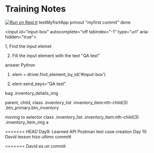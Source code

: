 # Training Notes
[![Run on Repl.it](https://repl.it/badge/github/Isaacf04/test)](https://repl.it/github/Isaacf04/test)
testMyfisrtApp
prinout "myfirst commit"
done


<input id="input-box" autocomplete="off tabindex="-1" type="url" aria-hidden="true">

1, Find the input elemet

2. Fill the input element with the text "QA test"

answer  Python

1. elem = driver.find_element_by_id('#input-box')

2. elem.send_keys="QA test"

bag
.inventory_details_img  


parent, child, class
.inventory_list .inventory_item:nth-child(3) .btn_primary.btn_inventory


moving to selector class
.inventory_list .inventory_item:nth-child(3) .inventory_item_img a


<<<<<<< HEAD
Day9: Learned API Postman test case creation 
Day 10 David lesson hizo ultimo committ
     
=======
David es un commit

